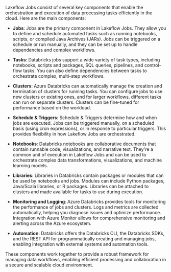 Lakeflow Jobs consist of several key components that enable the orchestration and execution of data processing tasks efficiently in the cloud. Here are the main components:

- **Jobs**: Jobs are the primary component in Lakeflow Jobs. They allow you to define and schedule automated tasks such as running notebooks, scripts, or compiled Java Archives (JARs). Jobs can be triggered on a schedule or run manually, and they can be set up to handle dependencies and complex workflows.

- **Tasks**: Databricks jobs support a wide variety of task types, including notebooks, scripts and packages, SQL queries, pipelines, and control-flow tasks. You can also define dependencies between tasks to orchestrate complex, multi-step workflows.

- **Clusters**: Azure Databricks can automatically manage the creation and termination of clusters for running tasks. You can configure jobs to use new clusters or existing ones, and for larger workflows, different tasks can run on separate clusters. Clusters can be fine-tuned for performance based on the workload.

- **Schedule & Triggers**: Schedule & Triggers determine how and when jobs are executed. Jobs can be triggered manually, on a scheduled basis (using cron expressions), or in response to particular triggers. This provides flexibility in how Lakeflow Jobs are orchestrated.

- **Notebooks**: Databricks notebooks are collaborative documents that contain runnable code, visualizations, and narrative text. They're a common unit of execution in Lakeflow Jobs and can be used to orchestrate complex data transformations, visualizations, and machine learning models.

- **Libraries**: Libraries in Databricks contain packages or modules that can be used by notebooks and jobs. Modules can include Python packages, Java/Scala libraries, or R packages. Libraries can be attached to clusters and made available for tasks to use during execution.

- **Monitoring and Logging**: Azure Databricks provides tools for monitoring the performance of jobs and clusters. Logs and metrics are collected automatically, helping you diagnose issues and optimize performance. Integration with Azure Monitor allows for comprehensive monitoring and alerting across the Azure ecosystem.

- **Automation**: Databricks offers the Databricks CLI, the Databricks SDKs, and the REST API for programmatically creating and managing jobs, enabling integration with external systems and automation tools.

These components work together to provide a robust framework for managing data workflows, enabling efficient processing and collaboration in a secure and scalable cloud environment.
